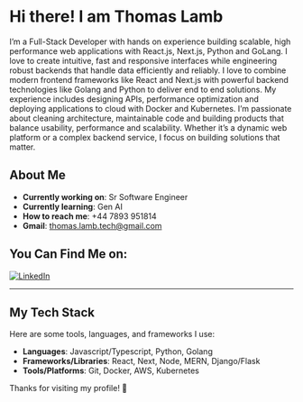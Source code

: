 # Hi there! I am Thomas Lamb

I’m a Full-Stack Developer with hands on experience building scalable, high performance
web applications with React.js, Next.js, Python and GoLang. I love to create intuitive, fast and
responsive interfaces while engineering robust backends that handle data efficiently and reliably.
I love to combine modern frontend frameworks like React and Next.js with powerful backend
technologies like Golang and Python to deliver end to end solutions. My experience includes
designing APIs, performance optimization and deploying applications to cloud with Docker and
Kubernetes. I’m passionate about cleaning architecture, maintainable code and building products
that balance usability, performance and scalability. Whether it’s a dynamic web platform or a
complex backend service, I focus on building solutions that matter.

## About Me
- **Currently working on**: Sr Software Engineer
- **Currently learning**: Gen AI
- **How to reach me**: +44 7893 951814
- **Gmail**: thomas.lamb.tech@gmail.com

## You Can Find Me on:
<div align="left">
  
[![LinkedIn](https://img.shields.io/badge/linkedin-royalblue?style=for-the-badge&logo=linkedin&logoColor=white)](https://www.linkedin.com/in/thomas-lamb-5a83b6390/)
</div>

---

## My Tech Stack
Here are some tools, languages, and frameworks I use:
- **Languages**: Javascript/Typescript, Python, Golang
- **Frameworks/Libraries**: React, Next, Node, MERN, Django/Flask
- **Tools/Platforms**: Git, Docker, AWS, Kubernetes
 
Thanks for visiting my profile! 🚀
